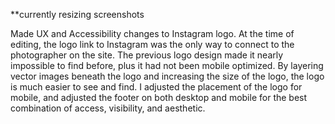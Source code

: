 **currently resizing screenshots


Made UX and Accessibility changes to Instagram logo. 
At the time of editing, the logo link to Instagram was the only way to connect to the photographer on the site. The previous logo design made it nearly impossible to find before, plus it had not been mobile optimized. 
By layering vector images beneath the logo and increasing the size of the logo, the logo is much easier to see and find. 
I adjusted the placement of the logo for mobile, and adjusted the footer on both desktop and mobile for the best combination of access, visibility, and aesthetic.  
